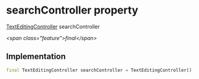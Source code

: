 


# searchController property







[TextEditingController](https:api.flutter.dev/flutter/widgets/TextEditingController-class.html) searchController
  
_\<span class="feature"\>final\</span\>_






## Implementation

```dart
final TextEditingController searchController = TextEditingController();
```







